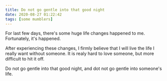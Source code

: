 ```yaml
---
title: Do not go gentle into that good night
date: 2020-08-27 01:22:42
tags: [some mumblers]
---
```


For last few days, there's some huge life changes happened to me. Fortunately, it's happened. 

After experiencing these changes, I firmly believe that I will live the life I really want without someone. It is realy hard to love someone, but more difficult to hit it off. 

Do not go gentle into that good night, and dot not go gentle into someone's life.

